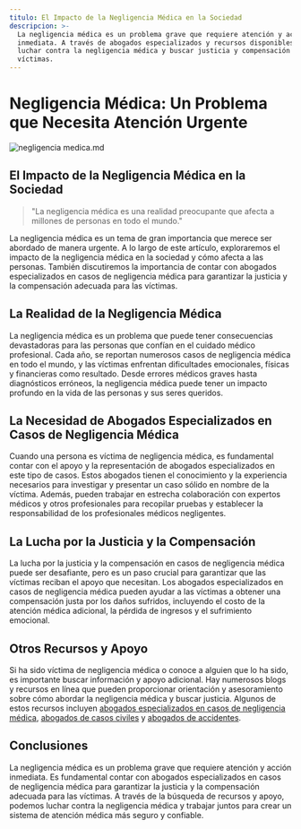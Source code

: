 ```yaml
---
titulo: El Impacto de la Negligencia Médica en la Sociedad
descripcion: >-
  La negligencia médica es un problema grave que requiere atención y acción
  inmediata. A través de abogados especializados y recursos disponibles, podemos
  luchar contra la negligencia médica y buscar justicia y compensación para las
  víctimas.
---
```


# Negligencia Médica: Un Problema que Necesita Atención Urgente

 ![negligencia medica.md](./img/negligencia-medica-1.webp)

## El Impacto de la Negligencia Médica en la Sociedad

> "La negligencia médica es una realidad preocupante que afecta a millones de personas en todo el mundo."

La negligencia médica es un tema de gran importancia que merece ser abordado de manera urgente. A lo largo de este artículo, exploraremos el impacto de la negligencia médica en la sociedad y cómo afecta a las personas. También discutiremos la importancia de contar con abogados especializados en casos de negligencia médica para garantizar la justicia y la compensación adecuada para las víctimas.

## La Realidad de la Negligencia Médica

La negligencia médica es un problema que puede tener consecuencias devastadoras para las personas que confían en el cuidado médico profesional. Cada año, se reportan numerosos casos de negligencia médica en todo el mundo, y las víctimas enfrentan dificultades emocionales, físicas y financieras como resultado. Desde errores médicos graves hasta diagnósticos erróneos, la negligencia médica puede tener un impacto profundo en la vida de las personas y sus seres queridos.

## La Necesidad de Abogados Especializados en Casos de Negligencia Médica

Cuando una persona es víctima de negligencia médica, es fundamental contar con el apoyo y la representación de abogados especializados en este tipo de casos. Estos abogados tienen el conocimiento y la experiencia necesarios para investigar y presentar un caso sólido en nombre de la víctima. Además, pueden trabajar en estrecha colaboración con expertos médicos y otros profesionales para recopilar pruebas y establecer la responsabilidad de los profesionales médicos negligentes.

## La Lucha por la Justicia y la Compensación

La lucha por la justicia y la compensación en casos de negligencia médica puede ser desafiante, pero es un paso crucial para garantizar que las víctimas reciban el apoyo que necesitan. Los abogados especializados en casos de negligencia médica pueden ayudar a las víctimas a obtener una compensación justa por los daños sufridos, incluyendo el costo de la atención médica adicional, la pérdida de ingresos y el sufrimiento emocional.

## Otros Recursos y Apoyo

Si ha sido víctima de negligencia médica o conoce a alguien que lo ha sido, es importante buscar información y apoyo adicional. Hay numerosos blogs y recursos en línea que pueden proporcionar orientación y asesoramiento sobre cómo abordar la negligencia médica y buscar justicia. Algunos de estos recursos incluyen [abogados especializados en casos de negligencia médica](abogados-negligencias-medicas), [abogados de casos civiles](abogados-de-casos-civiles) y [abogados de accidentes](abogados-de-accidentes).

## Conclusiones

La negligencia médica es un problema grave que requiere atención y acción inmediata. Es fundamental contar con abogados especializados en casos de negligencia médica para garantizar la justicia y la compensación adecuada para las víctimas. A través de la búsqueda de recursos y apoyo, podemos luchar contra la negligencia médica y trabajar juntos para crear un sistema de atención médica más seguro y confiable.
